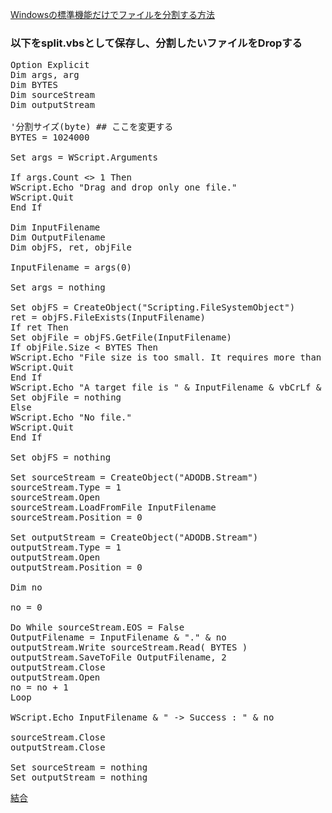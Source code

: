 [Windowsの標準機能だけでファイルを分割する方法](https://blog.goo.ne.jp/n-best/e/a564cbd4cb1e904b45d701227ed555a7)<br/>

### 以下をsplit.vbsとして保存し、分割したいファイルをDropする

<pre>
Option Explicit
Dim args, arg
Dim BYTES
Dim sourceStream
Dim outputStream

'分割サイズ(byte) ## ここを変更する
BYTES = 1024000

Set args = WScript.Arguments

If args.Count <> 1 Then
WScript.Echo "Drag and drop only one file."
WScript.Quit
End If

Dim InputFilename
Dim OutputFilename
Dim objFS, ret, objFile

InputFilename = args(0)

Set args = nothing

Set objFS = CreateObject("Scripting.FileSystemObject")
ret = objFS.FileExists(InputFilename)
If ret Then
Set objFile = objFS.GetFile(InputFilename)
If objFile.Size < BYTES Then
WScript.Echo "File size is too small. It requires more than " & FormatNumber(BYTES, 0) & " byte." & vbCrLf & InputFilename & vbCrLf & "(" & FormatNumber(objFile.Size, 0) & " byte)"
WScript.Quit
End If
WScript.Echo "A target file is " & InputFilename & vbCrLf & "(" & FormatNumber(objFile.Size, 0) & " byte)"
Set objFile = nothing
Else
WScript.Echo "No file."
WScript.Quit
End If

Set objFS = nothing

Set sourceStream = CreateObject("ADODB.Stream")
sourceStream.Type = 1
sourceStream.Open
sourceStream.LoadFromFile InputFilename
sourceStream.Position = 0

Set outputStream = CreateObject("ADODB.Stream")
outputStream.Type = 1
outputStream.Open
outputStream.Position = 0

Dim no

no = 0

Do While sourceStream.EOS = False
OutputFilename = InputFilename & "." & no
outputStream.Write sourceStream.Read( BYTES )
outputStream.SaveToFile OutputFilename, 2
outputStream.Close
outputStream.Open
no = no + 1
Loop

WScript.Echo InputFilename & " -> Success : " & no

sourceStream.Close
outputStream.Close

Set sourceStream = nothing
Set outputStream = nothing
</pre>

[結合](/os/windows/cmd/Windows%20コマンドプロンプトでzipファイルの結合.md)<br/>
